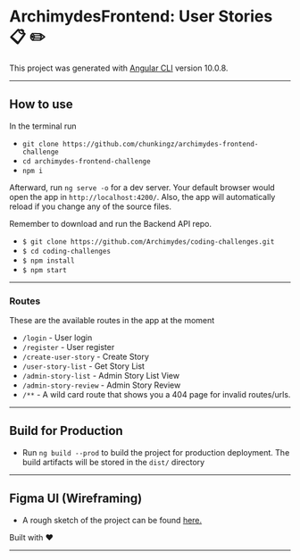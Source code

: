 # ArchimydesFrontend: User Stories :clipboard: :pencil2: 

This project was generated with [Angular CLI](https://github.com/angular/angular-cli) version 10.0.8.


---

## How to use

In the terminal run 
- `git clone https://github.com/chunkingz/archimydes-frontend-challenge`
- `cd archimydes-frontend-challenge`
- `npm i`

Afterward, run `ng serve -o` for a dev server. Your default browser would open the app in `http://localhost:4200/`. Also, the app will automatically reload if you change any of the source files.

Remember to download and run the Backend API repo.
- `$ git clone https://github.com/Archimydes/coding-challenges.git`
- `$ cd coding-challenges`
- `$ npm install`
- `$ npm start`


---

### Routes

These are the available routes in the app at the moment

- `/login` - User login
- `/register` - User register
- `/create-user-story` - Create Story
- `/user-story-list` - Get Story List
- `/admin-story-list` - Admin Story List View
- `/admin-story-review` - Admin Story Review
- `/**` - A wild card route that shows you a 404 page for invalid routes/urls.

---

## Build for Production

- Run `ng build --prod` to build the project for production deployment. The build artifacts will be stored in the `dist/` directory

---

## Figma UI (Wireframing)

- A rough sketch of the project can be found [here.](https://www.figma.com/file/7AWoB92dMSMUffl4lj04vx/Untitled?node-id=0%3A1)

Built with :heart:

---
